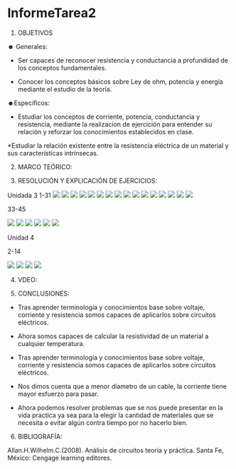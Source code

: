 # InformeTarea2

1. OBJETIVOS

☻ Generales:

* Ser capaces de reconocer resistencia y conductancia a profundidad de los conceptos fundamentales.

* Conocer los conceptos básicos sobre Ley de ohm, potencia y energía mediante el estudio de la teoría.


☻Específicos:

* Estudiar los conceptos de corriente, potencia, conductancia y resistencia, mediante la realizacion de ejercición para entender su relación  y reforzar los conocimientos establecidos en clase.

*Estudiar la relación existente entre la resistencia eléctrica de un material y sus características intrínsecas.


2. MARCO TEÓRICO:

3. RESOLUCIÓN Y EXPLICACIÓN DE EJERCICIOS:

Unidada 3
1-31
![](Img/1.jpg)
![](Img/3.png)
![](Img/5.png)
![](Img/7.png)
![](Img/9}.png)
![](Img/1.png)
![](Img/13.png)
![](Img/15.png)
![](Img/17.png)
![](Img/19.png)
![](Img/21.png)
![](Img/23.png)
![](Img/25.png)
![](Img/27.png)
![](Img/29.png)
![](Img/31.png)




33-45

![](Img/33.PNG)
![](Img/35.PNG)
![](Img/37,39.PNG)
![](Img/41.PNG)
![](Img/43.PNG)
![](Img/45.PNG)

Unidad 4

2-14

![](Img/2,4.PNG)
![](Img/6,8,10.PNG)
![](Img/12.PNG)
![](Img/14.PNG)



4. VDEO:

5. CONCLUSIONES:

* Tras aprender terminología y conocimientos base sobre voltaje, corriente y resistencia somos capaces de aplicarlos sobre circuitos eléctricos.

* Ahora somos capaces de calcular la resistividad de un material a cualquier temperatura.

*  Tras aprender terminología y conocimientos base sobre voltaje, corriente y resistencia somos capaces de aplicarlos sobre circuitos eléctricos.

* Nos dimos cuenta que a menor diametro de un cable, la corriente tiene mayor esfuerzo para pasar.

* Ahora podemos resolver problemas que se nos puede presentar en la vida practica ya sea para la elegir la cantidad de materiales que se necesita o evitar algún contra tiempo por no hacerlo bien.

6. BIBLIOGRAFÍA:

Allan.H.Wilhelm.C.(2008). Análisis de circuitos teoría y práctica. Santa Fe, México: Cengage learning editores.
